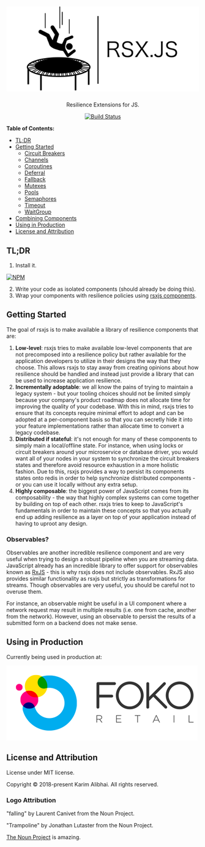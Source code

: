 <h1 align="center">
  <img src=".github/logo.png" alt="RSX.JS">
</h1>

<p align="center">Resilience Extensions for JS.</p>

<p align="center">
  <a href="https://github.com/karimsa/rsxjs/actions">
    <img src="https://github.com/karimsa/rsxjs/workflows/CI/badge.svg" alt="Build Status">
  </a>
</p>

**Table of Contents:**

 - [TL;DR](#tldr)
 - [Getting Started](#getting-started)
   - [Circuit Breakers](docs/breaker.md)
   - [Channels](docs/channel.md)
   - [Coroutines](docs/coroutine.md)
   - [Deferral](docs/deferral.md)
   - [Fallback](docs/fallback.md)
   - [Mutexes](docs/mutex.md)
   - [Pools](docs/pool.md)
   - [Semaphores](docs/semaphore.md)
   - [Timeout](docs/timeout.md)
   - [WaitGroup](docs/waitgroup.md)
 - [Combining Components](docs/policies.md)
 - [Using in Production](#using-in-production)
 - [License and Attribution](#license-and-attribution)

## TL;DR

  1. Install it.

  [![NPM](https://nodei.co/npm/rsxjs.png?downloads=true&downloadRank=true&stars=true)](https://nodei.co/npm/rsxjs/)

  2. Write your code as isolated components (should already be doing this).
  3. Wrap your components with resilience policies using [rsxjs components](#components).

## Getting Started

The goal of rsxjs is to make available a library of resilience components that are:

 1. **Low-level**: rsxjs tries to make available low-level components that are not precomposed into a resilience policy but rather available for the application developers to utilize in their designs the way that they choose. This allows rsxjs to stay away from creating opinions about how resilience should be handled and instead just provide a library that can be used to increase application resilience.
 2. **Incrementally adoptable**: we all know the pains of trying to maintain a legacy system - but your tooling choices should not be limited simply because your company's product roadmap does not allocate time for improving the quality of your codebase. With this in mind, rsxjs tries to ensure that its concepts require minimal effort to adopt and can be adopted at a per-component basis so that you can secretly hide it into your feature implementations rather than allocate time to convert a legacy codebase.
 3. **Distributed if stateful**: it's not enough for many of these components to simply main a local/offline state. For instance, when using locks or circuit breakers around your microservice or database driver, you would want all of your nodes in your system to synchronize the circuit breakers states and therefore avoid resource exhaustion in a more holistic fashion. Due to this, rsxjs provides a way to persist its components states onto redis in order to help synchronize distributed components - or you can use it locally without any extra setup.
 4. **Highly composable**: the biggest power of JavaScript comes from its composability - the way that highly complex systems can come together by building on top of each other. rsxjs tries to keep to JavaScript's fundamentals in order to maintain these concepts so that you actually end up adding resilience as a layer on top of your application instead of having to uproot any design.

### Observables?

Observables are another incredible resilience component and are very useful when trying to design a robust pipeline when you are streaming data. JavaScript already has an incredible library to offer support for observables known as [RxJS](https://npmjs.org/rxjs) - this is why rsxjs does not include observables. RxJS also provides similar functionality as rsxjs but strictly as transformations for streams. Though observables are very useful, you should be careful not to overuse them.

For instance, an observable might be useful in a UI component where a network request may result in multiple results (i.e. one from cache, another from the network). However, using an observable to persist the results of a submitted form on a backend does not make sense.

## Using in Production

Currently being used in production at:

![Foko Retail](.github/foko.png)

## License and Attribution

License under MIT license.

Copyright &copy; 2018-present Karim Alibhai. All rights reserved.

### Logo Attribution

"falling" by Laurent Canivet from the Noun Project.

"Trampoline" by Jonathan Lutaster from the Noun Project.

[The Noun Project](https://thenounproject.com) is amazing.
